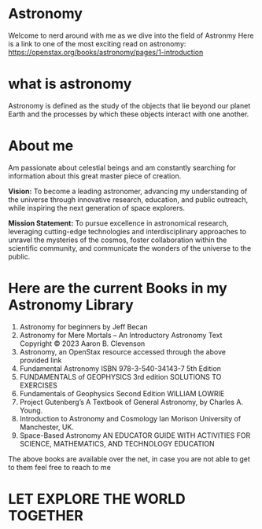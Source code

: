 # Astronomy
Welcome to nerd around with me as we dive into the field of Astronmy
Here is a link to one of the most exciting read on astronomy: https://openstax.org/books/astronomy/pages/1-introduction
# what is astronomy
Astronomy is defined as the study of the objects that lie beyond our planet Earth and the processes by which these objects interact with one another.
# About me
Am passionate about celestial beings and am constantly searching for information about this great master piece of creation.

**Vision:**
To become a leading astronomer, advancing my understanding of the universe through innovative research, education, and public outreach, while inspiring the next generation of space explorers.

**Mission Statement:**
To pursue excellence in astronomical research, leveraging cutting-edge technologies and interdisciplinary approaches to unravel the mysteries of the cosmos, foster collaboration within the scientific community, and communicate the wonders of the universe to the public.
# Here are the current Books in my Astronomy Library
1. Astronomy for beginners by Jeff Becan
2. Astronomy for Mere Mortals – An Introductory Astronomy Text Copyright © 2023 Aaron B. Clevenson
3. Astronomy, an OpenStax resource accessed through the above provided link
4. Fundamental Astronomy ISBN 978-3-540-34143-7 5th Edition
5. FUNDAMENTALS of GEOPHYSICS 3rd edition SOLUTIONS TO EXERCISES
6. Fundamentals of Geophysics Second Edition WILLIAM LOWRIE
7. Project Gutenberg’s A Textbook of General Astronomy, by Charles A. Young.
8. Introduction to Astronomy  and Cosmology Ian Morison University of Manchester, UK.
9. Space-Based  Astronomy AN EDUCATOR GUIDE WITH ACTIVITIES FOR SCIENCE, MATHEMATICS, AND TECHNOLOGY EDUCATION

The above books are available over the net, in case you are not able to get to them feel free to reach to me
# LET EXPLORE THE WORLD TOGETHER


   
